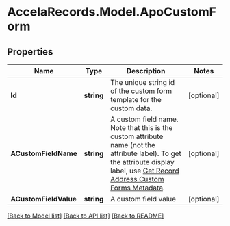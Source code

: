 # AccelaRecords.Model.ApoCustomForm
## Properties

Name | Type | Description | Notes
------------ | ------------- | ------------- | -------------
**Id** | **string** | The unique string id of the custom form template for the custom data. | [optional] 
**ACustomFieldName** | **string** | A custom field name. Note that this is the custom attribute name (not the attribute label). To get the attribute display label, use [Get Record Address Custom Forms Metadata](#operation/v4.get.records.recordId.addresses.addressId.customForms.meta). | [optional] 
**ACustomFieldValue** | **string** | A custom field value | [optional] 

[[Back to Model list]](../README.md#documentation-for-models) [[Back to API list]](../README.md#documentation-for-api-endpoints) [[Back to README]](../README.md)

